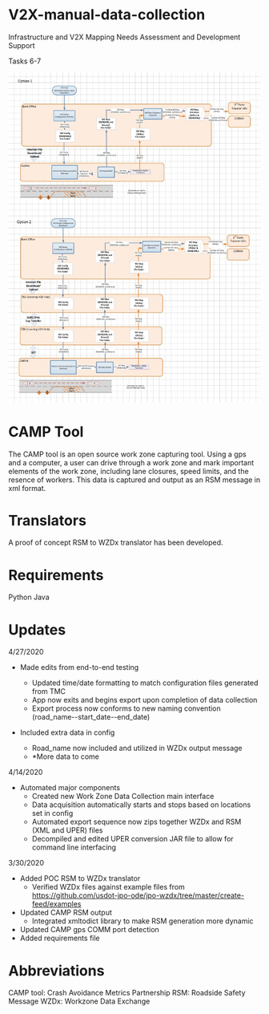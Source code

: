 # V2X-manual-data-collection

Infrastructure and V2X Mapping Needs Assessment and Development Support​

Tasks 6-7

![Tasks 6-7 Diagram](https://github.com/TonyEnglish/V2X-manual-data-collection/blob/master/task_6_7_diagram_screenshot.jpg)

# CAMP Tool

The CAMP tool is an open source work zone capturing tool. Using a gps and a computer, a user can drive through a work zone and mark important elements of the work zone, including lane closures, speed limits, and the resence of workers. This data is captured and output as an RSM message in xml format. 

# Translators

A proof of concept RSM to WZDx translator has been developed. 

# Requirements

Python
Java

# Updates
4/27/2020
- Made edits from end-to-end testing
  - Updated time/date formatting to match configuration files generated from TMC
  - App now exits and begins export upon completion of data collection
  - Export process now conforms to new naming convention (road_name--start_date--end_date)
  
- Included extra data in config
  - Road_name now included and utilized in WZDx output message
  - *More data to come

4/14/2020
- Automated major components
  - Created new Work Zone Data Collection main interface
  - Data acquisition automatically starts and stops based on locations set in config
  - Automated export sequence now zips together WZDx and RSM (XML and UPER) files
  - Decompiled and edited UPER conversion JAR file to allow for command line interfacing

3/30/2020
- Added POC RSM to WZDx translator
  - Verified WZDx files against example files from https://github.com/usdot-jpo-ode/jpo-wzdx/tree/master/create-feed/examples
- Updated CAMP RSM output
  - Integrated xmltodict library to make RSM generation more dynamic
- Updated CAMP gps COMM port detection
- Added requirements file

# Abbreviations

CAMP tool: Crash Avoidance Metrics Partnership
RSM: Roadside Safety Message
WZDx: Workzone Data Exchange
